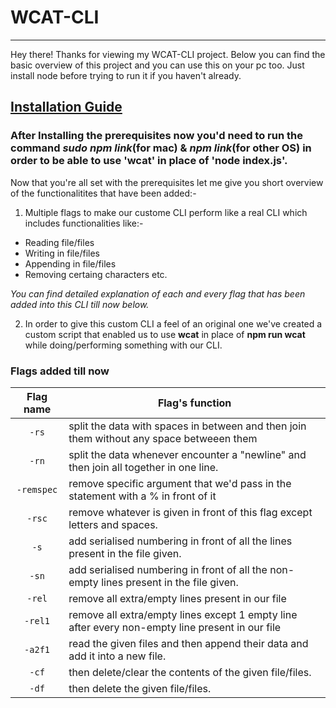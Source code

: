 # WCAT-CLI
----------

Hey there!
Thanks for viewing my WCAT-CLI project. Below you can find the basic overview of this project and you can use this on your pc too.
Just install node before trying to run it if you haven't already.

## [Installation Guide](https://docs.npmjs.com/downloading-and-installing-node-js-and-npm)
### After Installing the prerequisites now you'd need to run the command _sudo npm link_(for mac) & _npm link_(for other OS) in order to be able to use 'wcat' in place of 'node index.js'.

Now that you're all set with the prerequisites let me give you short overview of the functionalitites that have been added:-

1. Multiple flags to make our custome CLI perform like a real CLI which includes functionalities like:-
* Reading file/files
* Writing in file/files
* Appending in file/files
* Removing certaing characters
etc.

*_You can find detailed explanation of each and every flag that has been added into this CLI till now below._*


2. In order to give this custom CLI a feel of an original one we've created a custom script that enabled us to use **wcat** in place of **npm run wcat** while doing/performing something with our CLI.



### Flags added till now

Flag name | Flag's function
:---: | ---
`-rs` | split the data with spaces in between and then join them without any space betweeen them
`-rn` | split the data whenever encounter a "newline" and then join all together in one line.
`-remspec` | remove specific argument that we'd pass in the statement with a % in front of it
`-rsc` | remove whatever is given in front of this flag except letters and spaces.
`-s` | add serialised numbering in front of all the lines present in the file given.
`-sn` | add serialised numbering in front of all the non-empty lines present in the file given.
`-rel` | remove all extra/empty lines present in our file
`-rel1` | remove all extra/empty lines except 1 empty line after every non-empty line present in our file
`-a2f1` | read the given files and then append their data and add it into a new file.
`-cf` | then delete/clear the contents of the given file/files.
`-df` | then delete the given file/files.

